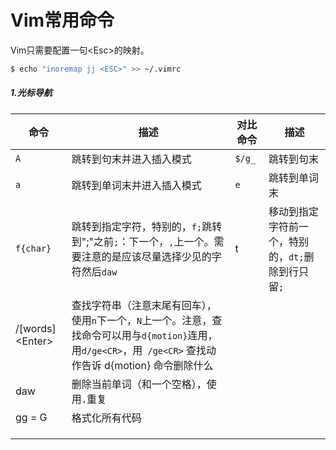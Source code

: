 # Vim常用命令

Vim只需要配置一句\<Esc>的映射。

```bash
$ echo "inoremap jj <ESC>" >> ~/.vimrc
```

##### 1.光标导航

| 命令             | 描述                                                         | 对比命令 | 描述                                               |
| ---------------- | ------------------------------------------------------------ | -------- | -------------------------------------------------- |
| `A`              | 跳转到句末并进入插入模式                                     | `$/g_`   | 跳转到句末                                         |
| `a`              | 跳转到单词末并进入插入模式                                   | `e`      | 跳转到单词末                                       |
| `f{char}`        | 跳转到指定字符，特别的，`f;`跳转到";"之前`;`：下一个，`,`上一个。需要注意的是应该尽量选择少见的字符然后`daw` | t        | 移动到指定字符前一个，特别的，`dt;`删除到行只留`;` |
| /[words]\<Enter> | 查找字符串（注意末尾有回车），使用`n`下一个，`N`上一个。注意，查找命令可以用与`d{motion}`连用，用`d/ge<CR>`，用` /ge<CR>` 查找动作告诉 d{motion} 命令删除什么 |          |                                                    |
| daw              | 删除当前单词（和一个空格），使用`.`重复                      |          |                                                    |
| gg = G           | 格式化所有代码                                               |          |                                                    |
|                  |                                                              |          |                                                    |
|                  |                                                              |          |                                                    |
|                  |                                                              |          |                                                    |

